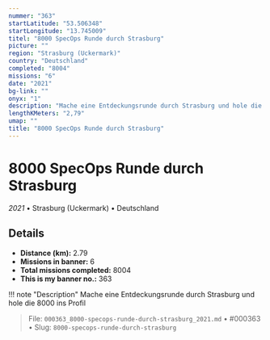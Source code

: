 ```yaml
---
nummer: "363"
startLatitude: "53.506348"
startLongitude: "13.745009"
titel: "8000 SpecOps Runde durch Strasburg"
picture: ""
region: "Strasburg (Uckermark)"
country: "Deutschland"
completed: "8004"
missions: "6"
date: "2021"
bg-link: ""
onyx: "1"
description: "Mache eine Entdeckungsrunde durch Strasburg und hole die 8000 ins Profil"
lengthKMeters: "2,79"
umap: ""
title: "8000 SpecOps Runde durch Strasburg"
---
```

# 8000 SpecOps Runde durch Strasburg

*2021* • Strasburg (Uckermark) • Deutschland



## Details
- **Distance (km):** 2.79
- **Missions in banner:** 6
- **Total missions completed:** 8004
- **This is my banner no.:** 363


!!! note "Description"
    Mache eine Entdeckungsrunde durch Strasburg und hole die 8000 ins Profil




> File: `000363_8000-specops-runde-durch-strasburg_2021.md` • #000363 • Slug: `8000-specops-runde-durch-strasburg`
